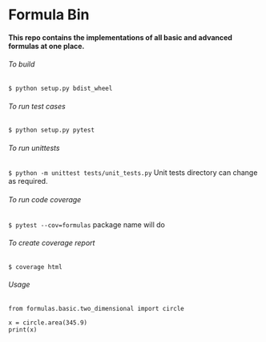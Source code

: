 # Formula Bin

#### This repo contains the implementations of all basic and advanced formulas at one place.

###### To build
`$ python setup.py bdist_wheel`

###### To run test cases
`$ python setup.py pytest`

###### To run unittests
`$ python -m unittest tests/unit_tests.py`
Unit tests directory can change as required.

###### To run code coverage
`$ pytest --cov=formulas` package name will do

###### To create coverage report
`$ coverage html`

###### Usage
```
from formulas.basic.two_dimensional import circle

x = circle.area(345.9)
print(x)
```
